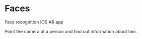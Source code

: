 # Faces
Face recognition iOS AR app

Point the camera at a person and find out information about him.


